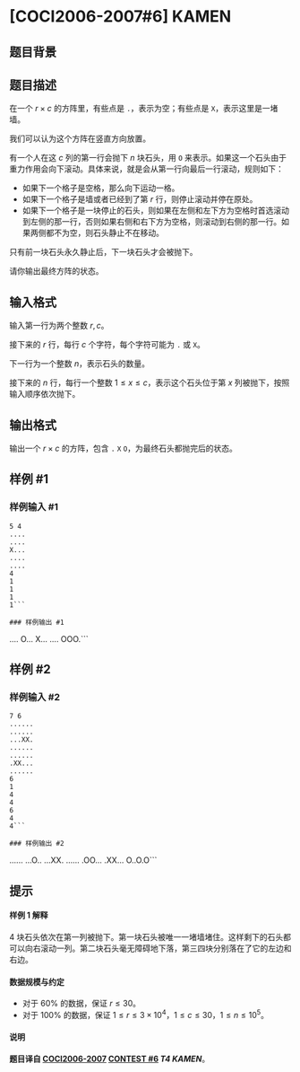 # [COCI2006-2007#6] KAMEN

## 题目背景



## 题目描述

在一个 $r\times c$ 的方阵里，有些点是 `.`，表示为空；有些点是 `X`，表示这里是一堵墙。

我们可以认为这个方阵在竖直方向放置。

有一个人在这 $c$ 列的第一行会抛下 $n$ 块石头，用 `O` 来表示。如果这一个石头由于重力作用会向下滚动。具体来说，就是会从第一行向最后一行滚动，规则如下：

- 如果下一个格子是空格，那么向下运动一格。
- 如果下一个格子是墙或者已经到了第 $r$ 行，则停止滚动并停在原处。
- 如果下一个格子是一块停止的石头，则如果在左侧和左下方为空格时首选滚动到左侧的那一行，否则如果右侧和右下方为空格，则滚动到右侧的那一行。如果两侧都不为空，则石头静止不在移动。

只有前一块石头永久静止后，下一块石头才会被抛下。

请你输出最终方阵的状态。




## 输入格式

输入第一行为两个整数 $r,c$。

接下来的 $r$ 行，每行 $c$ 个字符，每个字符可能为 `.` 或 `X`。

下一行为一个整数 $n$，表示石头的数量。

接下来的 $n$ 行，每行一个整数 $1\le x\le c$，表示这个石头位于第 $x$ 列被抛下，按照输入顺序依次抛下。

## 输出格式

输出一个 $r\times c$ 的方阵，包含 `.` `X` `O`，为最终石头都抛完后的状态。

## 样例 #1

### 样例输入 #1
```
5 4
....
....
X...
....
....
4
1
1
1
1```

### 样例输出 #1

```
....
O...
X...
....
OOO.```

## 样例 #2

### 样例输入 #2
```
7 6
......
......
...XX.
......
......
.XX...
......
6
1
4
4
6
4
4```

### 样例输出 #2

```
......
...O..
...XX.
......
.OO...
.XX...
O..O.O```

## 提示

#### 样例 1 解释

$4$ 块石头依次在第一列被抛下。第一块石头被唯一一堵墙堵住。这样剩下的石头都可以向右滚动一列。第二块石头毫无障碍地下落，第三四块分别落在了它的左边和右边。

#### 数据规模与约定

- 对于 $60\%$ 的数据，保证 $r\le 30$。
- 对于 $100\%$ 的数据，保证 $1\le r\le 3\times 10^4$，$1\le c\le 30$，$1\le n\le 10^5$。
#### 说明

**题目译自 [COCI2006-2007](https://hsin.hr/coci/archive/2006_2007/) [CONTEST #6](https://hsin.hr/coci/archive/2006_2007/contest6_tasks.pdf) *T4 KAMEN***。

